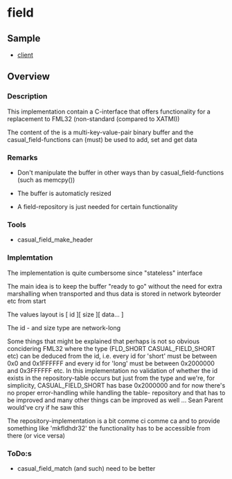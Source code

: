 # field

## Sample

- [client](./../sample/client/source/field.c)

## Overview

### Description

This implementation contain a C-interface that offers functionality for a replacement to FML32 (non-standard (compared to XATMI))

The content of the is a multi-key-value-pair binary buffer and the casual\_field-functions can (must) be used to add, set and get data

### Remarks

- Don't manipulate the buffer in other ways than by casual\_field-functions (such as memcpy())

- The buffer is automaticly resized

- A field-repository is just needed for certain functionality

### Tools

- casual\_field\_make\_header

### Implemtation

The implementation is quite cumbersome since "stateless" interface

The main idea is to keep the buffer "ready to go" without the need for extra marshalling when transported and thus data is stored in network byteorder etc from start

The values layout is [ id ][ size ][ data... ]

The id - and size type are network-long

Some things that might be explained that perhaps is not so obvious concidering FML32 where the type (FLD\_SHORT CASUAL\_FIELD\_SHORT etc) can be deduced from the id, i.e. every id for 'short' must be between 0x0 and 0x1FFFFFF and every id for 'long' must be between 0x2000000 and 0x3FFFFFF etc. In this implementation no validation of whether the id exists in the repository-table occurs but just from the type and we're, for simplicity, CASUAL\_FIELD\_SHORT has base 0x2000000 and for now there's no proper error-handling while handling the table-
repository and that has to be improved and many other things can be improved as well ... Sean Parent would've cry if he saw this

The repository-implementation is a bit comme ci comme ca and to provide something like 'mkfldhdr32' the functionality has to be accessible from there (or vice versa)

### ToDo:s

- casual\_field\_match (and such) need to be better


